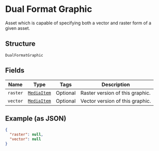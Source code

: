 
# Dual Format Graphic

Asset which is capable of specifying both a vector and raster form of a given asset.

## Structure

`DualFormatGraphic`

## Fields

| Name | Type | Tags | Description |
|  --- | --- | --- | --- |
| `raster` | [`MediaItem`](/doc/models/media-item.md) | Optional | Raster version of this graphic. |
| `vector` | [`MediaItem`](/doc/models/media-item.md) | Optional | Vector version of this graphic. |

## Example (as JSON)

```json
{
  "raster": null,
  "vector": null
}
```

